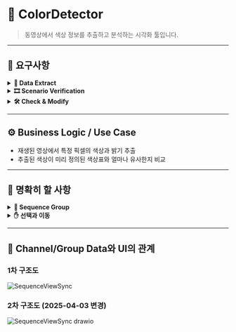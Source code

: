 # 🎨 ColorDetector

> 동영상에서 색상 정보를 추출하고 분석하는 시각화 툴입니다.

---

## 📌 요구사항

<details>
<summary><strong>📁 Data Extract</strong></summary>

1. 동영상 불러오기  
2. 동영상 내 채널 추가  
3. 채널 그룹화 (Sequence)  
   - 시퀀스 그룹 생성/해제  
   - 네비게이션 바에 넘버링 자동 부여  
   - 넘버링 수동 변경 (Drag & Drop)  
   - 그룹 해제 시 자동 정렬  
   - 그룹 외 채널의 정렬 순서 변경  
   - 시퀀스 그룹명 변경  
   - 채널 선택 시 동영상 상 채널 강조 표시  
4. 채널 위치 이동 (마우스 드래그 / 키보드 방향키)  
5. 채널 좌표 정보 저장 및 불러오기  
6. 마우스 포인터 기준 동영상 확대/축소  
7. 데이터 저장 (50ms 주기)  
   - 시퀀스 그룹 정보  
   - 채널 좌표  
   - Step별 RGB 정보 (시트 분할)  
   - Step별 Duty 정보  
   - Out_RGB 정보 (시트 분할 저장)  

</details>

<details>
<summary><strong>🎞️ Scenario Verification</strong></summary>

1. 저장된 데이터 불러오기 (좌표, RGB, Duty, Out_RGB)  
2. Step 순서에 따른 재생 기능  
   - RGB / Duty / Out_RGB 각각 선택 재생  
3. 이미지 위에 시나리오 데이터를 재생  

</details>

<details>
<summary><strong>🛠️ Check & Modify</strong></summary>

1. 저장된 데이터 불러오기  
2. 특정 시퀀스 그룹의 채널 동시 보기  
3. Step별 RGB 정보 편집  
4. 현대/기아/제네시스 색상 서식 불러오기 (Palette)  
5. 복수 Step 선택 후 색상 변경  
6. RGB값 저장  
7. Duty 값을 등차수열로 설정  
8. RGB + Duty 기반 Out_RGB 계산 및 저장  

</details>

---

## ⚙️ Business Logic / Use Case

- 재생된 영상에서 특정 픽셀의 색상과 밝기 추출  
- 추출된 색상이 미리 정의된 색상표와 얼마나 유사한지 비교  

---

## 🧭 명확히 할 사항

<details>
<summary><strong>📌 Sequence Group</strong></summary>

- 하나 이상의 Channel을 특정 순서로 정렬한 그룹  
- 각 Channel은 하나의 Sequence Group에만 소속 가능  

#### 예시 고려 사항

- Channel A가 group a에서 b로 이동할 때 처리 방식  
- 그룹 생성/삭제 시 입력 방식 (마우스, UI 등)  
- 정렬 방향의 판단 기준  
- 시퀀스 그룹 이름 설정 가능  

</details>

<details>
<summary><strong>✋ 선택과 이동</strong></summary>

1. 선택 시 그룹이 존재하면 그룹 선택, 아니면 단일 채널 선택  
2. 선택 상태에서 이동 시 → 그룹 이동 (이동 종료 후 Bound 재계산)  
3. 선택 항목을 다시 선택하면 → 무조건 단일 선택  
4. 단일 선택 상태에서 이동 시 → 단일 이동  
5. 같은 그룹 내 다른 항목 선택 시 → 그룹 선택 유지  

</details>

---

## 🧩 Channel/Group Data와 UI의 관계

### 1차 구조도
![SequenceViewSync](https://github.com/user-attachments/assets/0c2e683c-51be-47d6-b03f-619c56265786)

### 2차 구조도 (2025-04-03 변경)
![SequenceViewSync drawio](https://github.com/user-attachments/assets/22a1f66e-684e-42dc-bb3c-84567a05910c)
